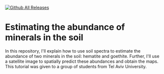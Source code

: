 [![Github All Releases](https://img.shields.io/github/downloads/<neli12>/<minerals_by_spectra>/total.svg)]()

# Estimating the abundance of minerals in the soil
In this repository, I'll explain how to use soil spectra to estimate the abundance of two minerals in the soil: hematite and goethite. Further, I'll use a satellite image to spatially predict these abundances and obtain the maps.  
This tutorial was given to a group of students from Tel Aviv University.
